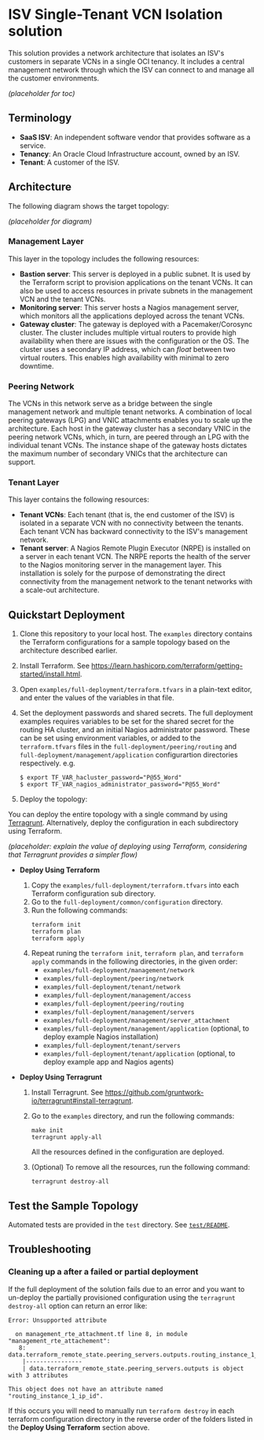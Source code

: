 ISV Single-Tenant VCN Isolation solution
========================================

This solution provides a network architecture that isolates an ISV's customers in separate VCNs in a single OCI tenancy. It includes a central management network through which the ISV can connect to and manage all the customer environments.

*(placeholder for toc)*

## Terminology

* **SaaS ISV**: An independent software vendor that provides software as a service.
* **Tenancy**: An Oracle Cloud Infrastructure account, owned by an ISV.
* **Tenant**: A customer of the ISV.

## Architecture

The following diagram shows the target topology:

*(placeholder for diagram)*

### Management Layer
This layer in the topology includes the following resources:
-  **Bastion server**:	This server is deployed in a public subnet. It is used by the Terraform script to provision applications on the tenant VCNs. It can also be used to access resources in private subnets in the management VCN and the tenant VCNs.
-  **Monitoring server**: This server hosts a Nagios management server, which monitors all the applications deployed across the tenant VCNs.
-  **Gateway cluster**: The gateway is deployed with a Pacemaker/Corosync cluster. The cluster includes multiple virtual routers to provide high availability when there are issues with the configuration or the OS. The cluster uses a secondary IP address, which can *float* between two virtual routers. This enables high availability with minimal to zero downtime.

### Peering Network
The VCNs in this network serve as a bridge between the single management network and multiple tenant networks. A combination of local peering gateways (LPG) and VNIC attachments enables you to scale up the architecture. Each host in the gateway cluster has a secondary VNIC in the peering network VCNs, which, in turn, are peered through an LPG with the individual tenant VCNs. The instance shape of the gateway hosts dictates the maximum number of secondary VNICs that the architecture can support.

### Tenant Layer
This layer contains the following resources:
- **Tenant VCNs**: Each tenant (that is, the end customer of the ISV) is isolated in a separate VCN with no connectivity between the tenants. Each tenant VCN has backward connectivity to the ISV's management network.
- **Tenant server**: A Nagios Remote Plugin Executor (NRPE) is installed on a server in each tenant VCN. The NRPE reports the health of the server to the Nagios monitoring server in the management layer. This installation is solely for the purpose of demonstrating the direct connectivity from the management network to the tenant networks with a scale-out architecture.


## Quickstart Deployment

1. Clone this repository to your local host. The `examples` directory contains the Terraform configurations for a sample topology based on the architecture described earlier.

2. Install Terraform. See https://learn.hashicorp.com/terraform/getting-started/install.html.

3. Open `examples/full-deployment/terraform.tfvars` in a plain-text editor, and enter the values of the variables in that file.

4. Set the deployment passwords and shared secrets.  The full deployment examples requires variables to be set for the shared secret for the routing HA cluster, and an initial Nagios administrator password. These can be set using environment variables, or added to the `terraform.tfvars` files in the `full-deployment/peering/routing` and `full-deployment/management/application` configurartion directories respectively. e.g.

	```
	$ export TF_VAR_hacluster_password="P@55_Word"
	$ export TF_VAR_nagios_administrator_password="P@55_Word"
	```

5. Deploy the topology:

You can deploy the entire topology with a single command by using [Terragrunt](https://github.com/gruntwork-io/terragrunt). Alternatively, deploy the configuration in each subdirectory using Terraform.

*(placeholder: explain the value of deploying using Terraform, considering that Terragrunt provides a simpler flow)*

-   **Deploy Using Terraform**

	1. Copy the `examples/full-deployment/terraform.tfvars` into each Terraform configuration sub directory.
	2. Go to the `full-deployment/common/configuration` directory.
	3. Run the following commands:
    	```
    	terraform init
    	terraform plan
    	terraform apply
    	```
	4. Repeat runing the `terraform init`, `terraform plan`, and `terraform apply` commands in the following directories, in the given order:
    	- `examples/full-deployment/management/network`
    	- `examples/full-deployment/peering/network`
    	- `examples/full-deployment/tenant/network`
    	- `examples/full-deployment/management/access`
    	- `examples/full-deployment/peering/routing`
    	- `examples/full-deployment/management/servers`
    	- `examples/full-deployment/management/server_attachment`
    	- `examples/full-deployment/management/application` (optional, to deploy example Nagios installation)
    	- `examples/full-deployment/tenant/servers`
    	- `examples/full-deployment/tenant/application` (optional, to deploy example app and Nagios agents)

-   **Deploy Using Terragrunt**

	1. Install Terragrunt. See https://github.com/gruntwork-io/terragrunt#install-terragrunt.
	2. Go to the `examples` directory, and run the following commands:

	    ```
    	make init
	    terragrunt apply-all
	    ```

		All the resources defined in the configuration are deployed.

	3. (Optional) To remove all the resources, run the following command:
	    ```
	    terragrunt destroy-all
	    ```

## Test the Sample Topology

Automated tests are provided in the `test` directory. See [`test/README`](test/README.md).


## Troubleshooting

### Cleaning up a after a failed or partial deployment

If the full deployment of the solution fails due to an error and you want to un-deploy the partially provisioned configuration using the `terragrunt destroy-all` option can return an error like:

```
Error: Unsupported attribute

  on management_rte_attachment.tf line 8, in module "management_rte_attachement":
   8:     data.terraform_remote_state.peering_servers.outputs.routing_instance_1_ip_id,
    |----------------
    | data.terraform_remote_state.peering_servers.outputs is object with 3 attributes

This object does not have an attribute named "routing_instance_1_ip_id".
```

If this occurs you will need to manually run `terraform destroy` in each terraform configuration directory in the reverse order of the folders listed in the **Deploy Using Terraform** section above.
